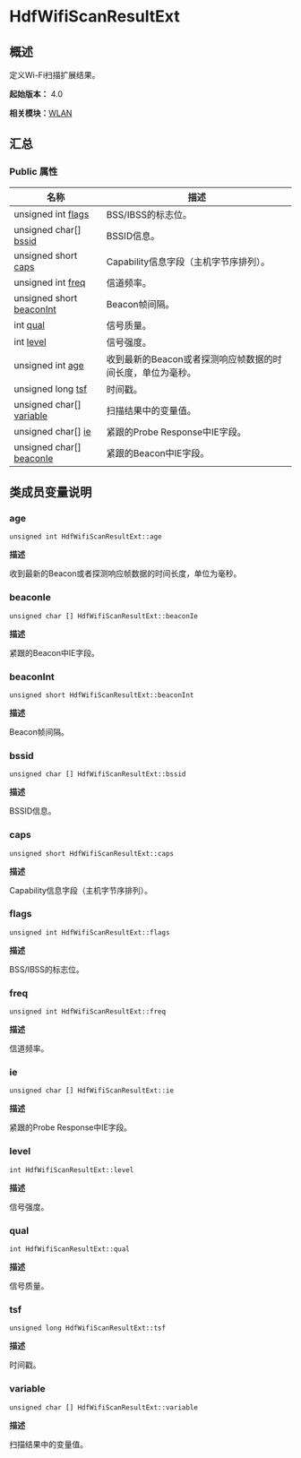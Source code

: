 # HdfWifiScanResultExt


## 概述

定义Wi-Fi扫描扩展结果。

**起始版本：** 4.0

**相关模块：**[WLAN](_w_l_a_n_v11.md)


## 汇总


### Public 属性

| 名称 | 描述 | 
| -------- | -------- |
| unsigned int [flags](#flags) | BSS/IBSS的标志位。  | 
| unsigned char[] [bssid](#bssid) | BSSID信息。  | 
| unsigned short [caps](#caps) | Capability信息字段（主机字节序排列）。  | 
| unsigned int [freq](#freq) | 信道频率。  | 
| unsigned short [beaconInt](#beaconint) | Beacon帧间隔。  | 
| int [qual](#qual) | 信号质量。  | 
| int [level](#level) | 信号强度。  | 
| unsigned int [age](#age) | 收到最新的Beacon或者探测响应帧数据的时间长度，单位为毫秒。  | 
| unsigned long [tsf](#tsf) | 时间戳。 | 
| unsigned char[] [variable](#variable) | 扫描结果中的变量值。  | 
| unsigned char[] [ie](#ie) | 紧跟的Probe Response中IE字段。  | 
| unsigned char[] [beaconIe](#beaconie) | 紧跟的Beacon中IE字段。  | 


## 类成员变量说明


### age

```
unsigned int HdfWifiScanResultExt::age
```
**描述**

收到最新的Beacon或者探测响应帧数据的时间长度，单位为毫秒。


### beaconIe

```
unsigned char [] HdfWifiScanResultExt::beaconIe
```
**描述**

紧跟的Beacon中IE字段。


### beaconInt

```
unsigned short HdfWifiScanResultExt::beaconInt
```
**描述**

Beacon帧间隔。


### bssid

```
unsigned char [] HdfWifiScanResultExt::bssid
```
**描述**

BSSID信息。


### caps

```
unsigned short HdfWifiScanResultExt::caps
```
**描述**

Capability信息字段（主机字节序排列）。


### flags

```
unsigned int HdfWifiScanResultExt::flags
```
**描述**

BSS/IBSS的标志位。


### freq

```
unsigned int HdfWifiScanResultExt::freq
```
**描述**

信道频率。


### ie

```
unsigned char [] HdfWifiScanResultExt::ie
```
**描述**

紧跟的Probe Response中IE字段。


### level

```
int HdfWifiScanResultExt::level
```
**描述**

信号强度。


### qual

```
int HdfWifiScanResultExt::qual
```
**描述**

信号质量。


### tsf

```
unsigned long HdfWifiScanResultExt::tsf
```
**描述**

时间戳。


### variable

```
unsigned char [] HdfWifiScanResultExt::variable
```
**描述**

扫描结果中的变量值。
